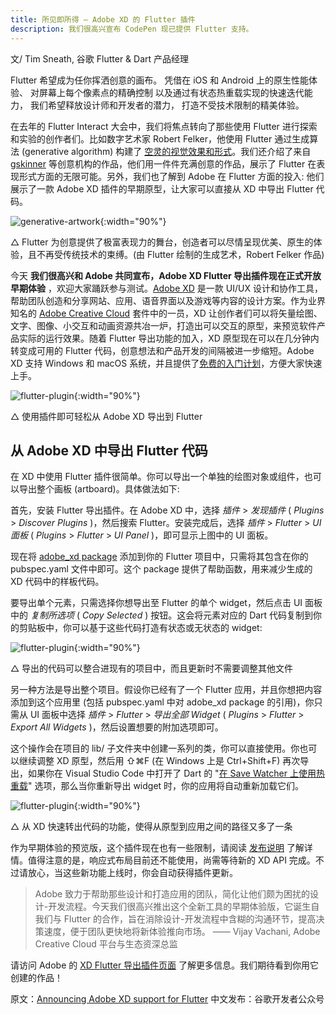 ```yaml
---
title: 所见即所得 — Adobe XD 的 Flutter 插件
description: 我们很高兴宣布 CodePen 现已提供 Flutter 支持。
---
```


文/ Tim Sneath, 谷歌 Flutter & Dart 产品经理

Flutter 希望成为任你挥洒创意的画布。
凭借在 iOS 和 Android 上的原生性能体验、
对屏幕上每个像素点的精确控制
以及通过有状态热重载实现的快速迭代能力，
我们希望释放设计师和开发者的潜力，
打造不受技术限制的精美体验。

在去年的 Flutter Interact 大会中，我们将焦点转向了那些使用 Flutter 进行探索和实验的创作者们。比如数字艺术家 Robert Felker，他使用 Flutter 通过生成算法 (generative algorithm) 构建了 [空灵的视觉效果和形式](https://v.youku.com/v_show/id_XNDQ2ODg0OTYxMg==.html)。我们还介绍了来自 [gskinner](https://flutter.gskinner.com/) 等创意机构的作品，他们用一件件充满创意的作品，展示了 Flutter 在表现形式方面的无限可能。另外，我们也了解到 Adobe 在 Flutter 方面的投入: 他们展示了一款 Adobe XD 插件的早期原型，让大家可以直接从 XD 中导出 Flutter 代码。

![generative-artwork]({{site.flutter-files-cn}}/posts/flutter-cn/2020/announcing-adobe-xd-support-for-flutter/generative-artwork.png){:width="90%"}

△ Flutter 为创意提供了极富表现力的舞台，创造者可以尽情呈现优美、原生的体验，且不再受传统技术的束缚。(由 Flutter 绘制的生成艺术，Robert Felker 作品)

今天 **我们很高兴和 Adobe 共同宣布，Adobe XD Flutter 导出插件现在正式开放早期体验** ，欢迎大家踊跃参与测试。[Adobe XD](https://www.adobe.com/products/xd.html) 是一款 UI/UX 设计和协作工具，帮助团队创造和分享网站、应用、语音界面以及游戏等内容的设计方案。作为业界知名的 [Adobe Creative Cloud](https://www.adobe.com/creativecloud.html) 套件中的一员，XD 让创作者们可以将矢量绘图、文字、图像、小交互和动画资源共冶一炉，打造出可以交互的原型，来预览软件产品实际的运行效果。随着 Flutter 导出功能的加入，XD 原型现在可以在几分钟内转变成可用的 Flutter 代码，创意想法和产品开发的间隔被进一步缩短。Adobe XD 支持 Windows 和 macOS 系统，并且提供了[免费的入门计划](https://www.adobe.com/products/xd/compare-plans.html)，方便大家快速上手。

![flutter-plugin]({{site.flutter-files-cn}}/posts/flutter-cn/2020/announcing-adobe-xd-support-for-flutter/flutter-plugin.png){:width="90%"}

△ 使用插件即可轻松从 Adobe XD 导出到 Flutter

## 从 Adobe XD 中导出 Flutter 代码

在 XD 中使用 Flutter 插件很简单。你可以导出一个单独的绘图对象或组件，也可以导出整个画板 (artboard)。具体做法如下:

首先，安装 Flutter 导出插件。在 Adobe XD 中，选择 *插件* > *发现插件* ( *Plugins* > *Discover Plugins* )，然后搜索 Flutter。安装完成后，选择 *插件* > *Flutter* > *UI 面板* ( *Plugins* > *Flutter* > *UI Panel* )，即可显示上图中的 UI 面板。

现在将 [adobe_xd package](https://pub.flutter-io.cn/packages/adobe_xd) 添加到你的 Flutter 项目中，只需将其包含在你的 pubspec.yaml 文件中即可。这个 package 提供了帮助函数，用来减少生成的 XD 代码中的样板代码。

要导出单个元素，只需选择你想导出至 Flutter 的单个 widget，然后点击 UI 面板中的 *复制所选项* ( *Copy Selected* ) 按钮。这会将元素对应的 Dart 代码复制到你的剪贴板中，你可以基于这些代码打造有状态或无状态的 widget:

![flutter-plugin]({{site.flutter-files-cn}}/posts/flutter-cn/2020/announcing-adobe-xd-support-for-flutter/export-demo.png){:width="90%"}

△ 导出的代码可以整合进现有的项目中，而且更新时不需要调整其他文件

另一种方法是导出整个项目。假设你已经有了一个 Flutter 应用，并且你想把内容添加到这个应用里 (包括 pubspec.yaml 中对 adobe_xd package 的引用)，你只需从 UI 面板中选择 *插件* > *Flutter* > *导出全部 Widget* ( *Plugins* > *Flutter* > *Export All Widgets* )，然后设置想要的附加选项即可。

这个操作会在项目的 lib/ 子文件夹中创建一系列的类，你可以直接使用。你也可以继续调整 XD 原型，然后用 ⇧⌘F (在 Windows 上是 Ctrl+Shift+F) 再次导出，如果你在 Visual Studio Code 中打开了 Dart 的 "[在 Save Watcher 上使用热重载](https://dartcode.org/docs/settings/#dartpreviewhotreloadonsavewatcher)" 选项，那么当你重新导出 widget 时，你的应用将自动重新加载它们。

![flutter-plugin]({{site.flutter-files-cn}}/posts/flutter-cn/2020/announcing-adobe-xd-support-for-flutter/live-demo.png){:width="90%"}

△ 从 XD 快速转出代码的功能，使得从原型到应用之间的路径又多了一条

作为早期体验的预览版，这个插件现在也有一些限制，请阅读 [发布说明](https://github.com/AdobeXD/xd-to-flutter-plugin/blob/master/README.md#using-this-plugin) 了解详情。值得注意的是，响应式布局目前还不能使用，尚需等待新的 XD API 完成。不过请放心，当这些新功能上线时，你会自动获得插件更新。


> Adobe 致力于帮助那些设计和打造应用的团队，简化让他们颇为困扰的设计-开发流程。今天我们很高兴推出这个全新工具的早期体验版，它诞生自我们与 Flutter 的合作，旨在消除设计-开发流程中含糊的沟通环节，提高决策速度，便于团队更快地将新体验推向市场。
—— Vijay Vachani, Adobe Creative Cloud 平台与生态资深总监

请访问 Adobe 的 [XD Flutter 导出插件页面](https://github.com/AdobeXD/xd-to-flutter-plugin) 了解更多信息。我们期待看到你用它创建的作品！

原文：[Announcing Adobe XD support for Flutter](https://medium.com/flutter/announcing-adobe-xd-support-for-flutter-4b3dd55ff40e) 
中文发布：谷歌开发者公众号

